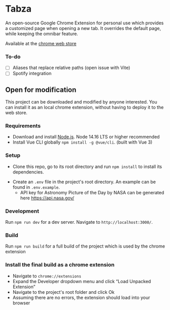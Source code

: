 # Tabza

An open-source Google Chrome Extension for personal use which provides a customized page when opening a new tab.
It overrides the default page, while keeping the omnibar feature.

Available at the [chrome web store](https://chrome.google.com/webstore/detail/hiecjakbnemnfkbpmalepdoacakcobpe)

### To-do

- [ ] Aliases that replace relative paths (open issue with Vite)
- [ ] Spotify integration

## Open for modification

This project can be downloaded and modified by anyone interested.
You can install it as an local chrome extension, without having to deploy it to the web store.

### Requirements

- Download and install [Node.js](https://nodejs.org/). Node 14.16 LTS or higher recommended
- Install Vue CLI globally `npm install -g @vue/cli`. (built with Vue 3)

### Setup

- Clone this repo, go to its root directory and run `npm install` to install its dependencies.

* Create an `.env` file in the project's root directory. An example can be found in `.env.example`.
  - API key for Astronomy Picture of the Day by NASA can be generated here https://api.nasa.gov/

### Development

Run `npm run dev` for a dev server. Navigate to `http://localhost:3000/`.

### Build

Run `npm run build` for a full build of the project which is used by the chrome extension

### Install the final build as a chrome extension

- Navigate to `chrome://extensions`
- Expand the Developer dropdown menu and click “Load Unpacked Extension”
- Navigate to the project's root folder and click Ok
- Assuming there are no errors, the extension should load into your browser
